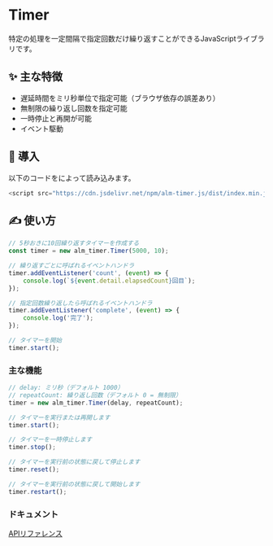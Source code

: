 # Timer
特定の処理を一定間隔で指定回数だけ繰り返すことができるJavaScriptライブラリです。

## ✨ 主な特徴
- 遅延時間をミリ秒単位で指定可能（ブラウザ依存の誤差あり）
- 無制限の繰り返し回数を指定可能
- 一時停止と再開が可能
- イベント駆動

## 🚀 導入
以下のコードをによって読み込みます。
```js
<script src="https://cdn.jsdelivr.net/npm/alm-timer.js/dist/index.min.js"></script>
```

## ✍ 使い方
```js
// 5秒おきに10回繰り返すタイマーを作成する
const timer = new alm_timer.Timer(5000, 10);

// 繰り返すごとに呼ばれるイベントハンドラ
timer.addEventListener('count', (event) => {
    console.log(`${event.detail.elapsedCount}回目`);
});

// 指定回数繰り返したら呼ばれるイベントハンドラ
timer.addEventListener('complete', (event) => {
    console.log('完了');
});

// タイマーを開始
timer.start();
```

### 主な機能
```js
// delay: ミリ秒（デフォルト 1000）
// repeatCount: 繰り返し回数（デフォルト 0 = 無制限）
timer = new alm_timer.Timer(delay, repeatCount);
```

```js
// タイマーを実行または再開します
timer.start();
```

```js
// タイマーを一時停止します
timer.stop();
```

```js
// タイマーを実行前の状態に戻して停止します
timer.reset();
```

```js
// タイマーを実行前の状態に戻して開始します
timer.restart();
```

### ドキュメント
[APIリファレンス](https://alumican.github.io/alm-timer.js/doc/)
